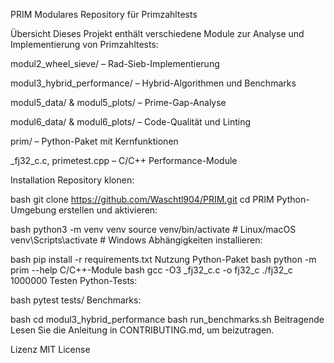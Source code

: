 PRIM
Modulares Repository für Primzahltests

Übersicht
Dieses Projekt enthält verschiedene Module zur Analyse und Implementierung von Primzahltests:

modul2_wheel_sieve/ – Rad-Sieb-Implementierung

modul3_hybrid_performance/ – Hybrid-Algorithmen und Benchmarks

modul5_data/ & modul5_plots/ – Prime-Gap-Analyse

modul6_data/ & modul6_plots/ – Code-Qualität und Linting

prim/ – Python-Paket mit Kernfunktionen

_fj32_c.c, primetest.cpp – C/C++ Performance-Module

Installation
Repository klonen:

bash
git clone https://github.com/Waschtl904/PRIM.git
cd PRIM
Python-Umgebung erstellen und aktivieren:

bash
python3 -m venv venv
source venv/bin/activate  # Linux/macOS
venv\\Scripts\\activate   # Windows
Abhängigkeiten installieren:

bash
pip install -r requirements.txt
Nutzung
Python-Paket
bash
python -m prim --help
C/C++-Module
bash
gcc -O3 _fj32_c.c -o fj32_c
./fj32_c 1000000
Testen
Python-Tests:

bash
pytest tests/
Benchmarks:

bash
cd modul3_hybrid_performance
bash run_benchmarks.sh
Beitragende
Lesen Sie die Anleitung in CONTRIBUTING.md, um beizutragen.

Lizenz
MIT License